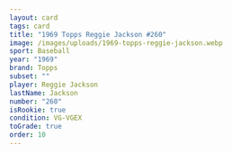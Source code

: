 ```yaml
---
layout: card
tags: card
title: "1969 Topps Reggie Jackson #260"
image: /images/uploads/1969-topps-reggie-jackson.webp
sport: Baseball
year: "1969"
brand: Topps
subset: ""
player: Reggie Jackson
lastName: Jackson
number: "260"
isRookie: true
condition: VG-VGEX
toGrade: true
order: 10
---
```

